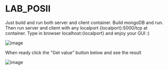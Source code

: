 # LAB_POSII
Just build and run both server and client container.
Build mongoDB and run.
Then run server and client with any localport {localport}:5000/tcp at container.
Type in browser localhost:{localport} and enjoy your GUI :)

![image](https://user-images.githubusercontent.com/10521988/110220916-f3e7f480-7ed9-11eb-89f1-378e86bca5e5.png)

When ready click the "Get value" button below and see the result

![image](https://user-images.githubusercontent.com/10521988/110220942-12e68680-7eda-11eb-9eb5-b8b7abe5d2b4.png)
